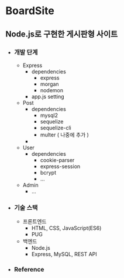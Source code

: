 # BoardSite
## Node.js로 구현한 게시판형 사이트

- ### 개발 단계
  - Express
    - dependencies
      - express
      - morgan
      - nodemon
    - app.js setting
  - Post
    - dependencies
      - mysql2
      - sequelize
      - sequelize-cli
	  - multer ( 나중에 추가 )
    - 
  - User
    - dependencies
      - cookie-parser
      - express-session
      - bcrypt
      - ...
  - Admin
	- ...

- ### 기술 스택
  - 프론트엔드
    - HTML, CSS, JavaScript(ES6)
    - PUG
  - 백엔드
    - Node.js
    - Express, MySQL, REST API


- ### Reference